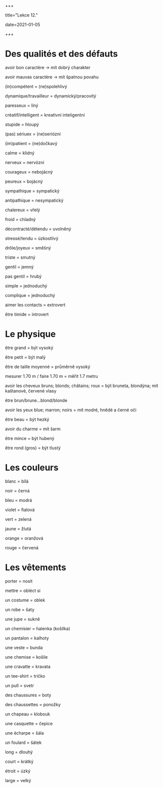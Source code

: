 +++

title="Lekce 12."

date=2021-01-05

+++

# Des qualités et des défauts

avoir bon caractère $\to$ mít dobrý charakter

avoir mauvas caractère $\to$ mít špatnou povahu

(in)compétent = (ne)spolehlivý  

dynamique/travailleur = dynamický/pracovitý

paresseux = líný

créatif/intelligent = kreativní inteligentní

stupide = hloupý

(pas) sériuex = (ne)seriózní

(im)patient  = (ne)dočkavý

calme = klidný

nerveux = nervózní

courageux = nebojácný

peureux = bojácný

sympathique = sympatický

antipathique = nesympatický

chalereux = vřelý

froid = chladný

décontracté/détendu = uvolněný

stressé/tendu = úzkostlivý

drôle/joyeux = směšný

triste = smutný

gentil = jemný

pas gentil = hrubý

simple = jednoduchý

complique = jednoduchý

aimer les contacts = extrovert

être timide = introvert

# Le physique

être grand = být vysoký

être petit = být malý

être de taille moyenné = průměrně vysoký

mesurer 1.70 m / faire 1.70 m = měřit 1.7 metru

avoir les cheveux bruns; blonds; châtains; roux = být bruneta, blondýna; mít kaštanové, červené vlasy

être brun/brune...blond/blonde

avoir les yeux blue; marron; noirs = mít modré, hnědé a černé oči

être beau = být hezký

avoir du charme = mít šarm

être mince = být hubený

être rond (gros) = být tlustý

# Les couleurs

blanc = bílá

noir = černá

bleu = modrá

violet = fialová

vert = zelená

jaune = žlutá

orange = oranžová

rouge = červená

# Les vêtements

porter = nosit

mettre = obléct si

un costume = oblek

un robe = šaty

une jupe = sukně

un chemisier = halenka (košilka)

un pantalon = kalhoty

une veste = bunda

une chemise = košile

une cravatte = kravata

un tee-shirt = tričko

un pull = svetr

des chaussures = boty

des chaussettes = ponožky

un chapeau = klobouk

une casquette = čepice

une écharpe = šála

un foulard = šátek

long = dlouhý

court = krátký

étroit = úzký

large = velký


























